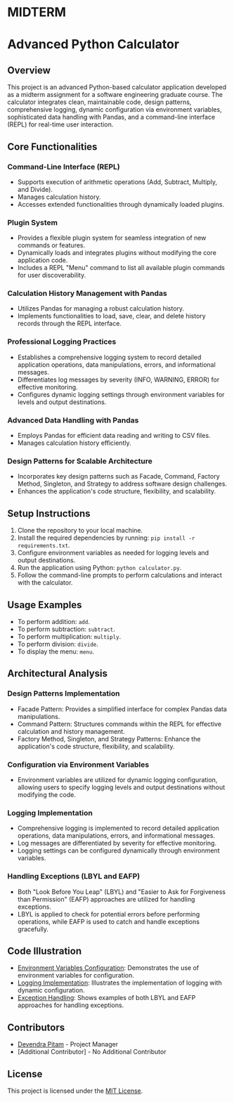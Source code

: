 # MIDTERM
# Advanced Python Calculator

## Overview
This project is an advanced Python-based calculator application developed as a midterm assignment for a software engineering graduate course. The calculator integrates clean, maintainable code, design patterns, comprehensive logging, dynamic configuration via environment variables, sophisticated data handling with Pandas, and a command-line interface (REPL) for real-time user interaction.

## Core Functionalities
### Command-Line Interface (REPL)
- Supports execution of arithmetic operations (Add, Subtract, Multiply, and Divide).
- Manages calculation history.
- Accesses extended functionalities through dynamically loaded plugins.

### Plugin System
- Provides a flexible plugin system for seamless integration of new commands or features.
- Dynamically loads and integrates plugins without modifying the core application code.
- Includes a REPL "Menu" command to list all available plugin commands for user discoverability.

### Calculation History Management with Pandas
- Utilizes Pandas for managing a robust calculation history.
- Implements functionalities to load, save, clear, and delete history records through the REPL interface.

### Professional Logging Practices
- Establishes a comprehensive logging system to record detailed application operations, data manipulations, errors, and informational messages.
- Differentiates log messages by severity (INFO, WARNING, ERROR) for effective monitoring.
- Configures dynamic logging settings through environment variables for levels and output destinations.

### Advanced Data Handling with Pandas
- Employs Pandas for efficient data reading and writing to CSV files.
- Manages calculation history efficiently.

### Design Patterns for Scalable Architecture
- Incorporates key design patterns such as Facade, Command, Factory Method, Singleton, and Strategy to address software design challenges.
- Enhances the application's code structure, flexibility, and scalability.

## Setup Instructions
1. Clone the repository to your local machine.
2. Install the required dependencies by running: `pip install -r requirements.txt`.
3. Configure environment variables as needed for logging levels and output destinations.
4. Run the application using Python: `python calculator.py`.
5. Follow the command-line prompts to perform calculations and interact with the calculator.

## Usage Examples
- To perform addition: `add`.
- To perform subtraction: `subtract`.
- To perform multiplication: `multiply`.
- To perform division: `divide`.
- To display the menu: `menu`.

## Architectural Analysis
### Design Patterns Implementation
- Facade Pattern: Provides a simplified interface for complex Pandas data manipulations.
- Command Pattern: Structures commands within the REPL for effective calculation and history management.
- Factory Method, Singleton, and Strategy Patterns: Enhance the application's code structure, flexibility, and scalability.

### Configuration via Environment Variables
- Environment variables are utilized for dynamic logging configuration, allowing users to specify logging levels and output destinations without modifying the code.

### Logging Implementation
- Comprehensive logging is implemented to record detailed application operations, data manipulations, errors, and informational messages.
- Log messages are differentiated by severity for effective monitoring.
- Logging settings can be configured dynamically through environment variables.

### Handling Exceptions (LBYL and EAFP)
- Both "Look Before You Leap" (LBYL) and "Easier to Ask for Forgiveness than Permission" (EAFP) approaches are utilized for handling exceptions.
- LBYL is applied to check for potential errors before performing operations, while EAFP is used to catch and handle exceptions gracefully.

## Code Illustration
- [Environment Variables Configuration](link_to_code): Demonstrates the use of environment variables for configuration.
- [Logging Implementation](link_to_code): Illustrates the implementation of logging with dynamic configuration.
- [Exception Handling](link_to_code): Shows examples of both LBYL and EAFP approaches for handling exceptions.

## Contributors
- [Devendra Pitam](https://github.com/dp787) - Project Manager
- [Additional Contributor] - No Additional Contributor 

## License
This project is licensed under the [MIT License](link_to_license).
